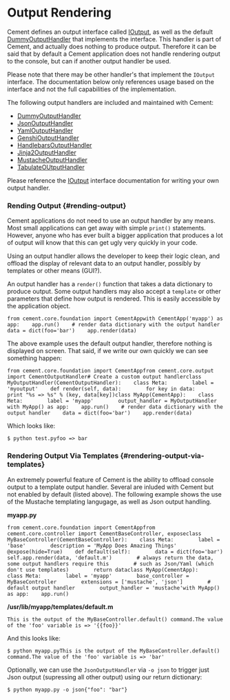 # Output Rendering



Cement defines an output interface called [IOutput](https://docs.builtoncement.com/%7B%7B%20version%20%7D%7D/api/core/output.html#cement.core.output.IOutput), as well as the default [DummyOutputHandler](https://docs.builtoncement.com/%7B%7B%20version%20%7D%7D/api/ext/ext_dummy.html) that implements the interface. This handler is part of Cement, and actually does nothing to produce output. Therefore it can be said that by default a Cement application does not handle rendering output to the console, but can if another output handler be used.

Please note that there may be other handler's that implement the `IOutput` interface. The documentation below only references usage based on the interface and not the full capabilities of the implementation.

The following output handlers are included and maintained with Cement:

* ​[DummyOutputHandler](https://docs.builtoncement.com/%7B%7B%20version%20%7D%7D/api/ext/ext_dummy.html)​
* ​[JsonOutputHandler](https://docs.builtoncement.com/%7B%7B%20version%20%7D%7D/api/ext/ext_json.html)​
* ​[YamlOutputHandler](https://docs.builtoncement.com/%7B%7B%20version%20%7D%7D/api/ext/ext_yaml.html)​
* ​[GenshiOutputHandler](https://docs.builtoncement.com/%7B%7B%20version%20%7D%7D/api/ext/ext_genshi.html)​
* ​[HandlebarsOutputHandler](https://docs.builtoncement.com/%7B%7B%20version%20%7D%7D/api/ext/ext_handlebars.html)​
* ​[Jinja2OutputHandler](https://docs.builtoncement.com/%7B%7B%20version%20%7D%7D/api/ext/ext_jinja2.html)​
* ​[MustacheOutputHandler](https://docs.builtoncement.com/%7B%7B%20version%20%7D%7D/api/ext/ext_mustache.html)​
* ​[TabulateOUtputHandler](https://docs.builtoncement.com/%7B%7B%20version%20%7D%7D/api/ext/ext_tabulate.html)​

Please reference the [IOutput](https://docs.builtoncement.com/%7B%7B%20version%20%7D%7D/api/core/output.html#cement.core.output.IOutput) interface documentation for writing your own output handler.

### Rending Output {#rending-output}

Cement applications do not need to use an output handler by any means. Most small applications can get away with simple `print()` statements. However, anyone who has ever built a bigger application that produces a lot of output will know that this can get ugly very quickly in your code.

Using an output handler allows the developer to keep their logic clean, and offload the display of relevant data to an output handler, possibly by templates or other means \(GUI?\).

An output handler has a `render()` function that takes a data dictionary to produce output. Some output handlers may also accept a `template` or other parameters that define how output is rendered. This is easily accessible by the application object.

```text
from cement.core.foundation import CementApp​with CementApp('myapp') as app:    app.run()​    # render data dictionary with the output handler    data = dict(foo='bar')    app.render(data)
```

The above example uses the default output handler, therefore nothing is displayed on screen. That said, if we write our own quickly we can see something happen:

```text
from cement.core.foundation import CementAppfrom cement.core.output import CementOutputHandler​# Create a custom output handlerclass MyOutputHandler(CementOutputHandler):    class Meta:        label = 'myoutput'​    def render(self, data):        for key in data:            print "%s => %s" % (key, data[key])​​class MyApp(CementApp):    class Meta:        label = 'myapp'        output_handler = MyOutputHandler​​with MyApp() as app:    app.run()​    # render data dictionary with the output handler    data = dict(foo='bar')    app.render(data)
```

Which looks like:

```text
$ python test.pyfoo => bar
```

### Rendering Output Via Templates {#rendering-output-via-templates}

An extremely powerful feature of Cement is the ability to offload console output to a template output handler. Several are inluded with Cement but not enabled by default \(listed above\). The following example shows the use of the Mustache templating langugage, as well as Json output handling.

**myapp.py**

```text
from cement.core.foundation import CementAppfrom cement.core.controller import CementBaseController, expose​​class MyBaseController(CementBaseController):    class Meta:        label = 'base'        description = 'MyApp Does Amazing Things'​    @expose(hide=True)    def default(self):        data = dict(foo='bar')        self.app.render(data, 'default.m')​        # always return the data, some output handlers require this        # such as Json/Yaml (which don't use templates)        return data​​class MyApp(CementApp):    class Meta:        label = 'myapp'        base_controller = MyBaseController        extensions = ['mustache', 'json']​        # default output handler        output_handler = 'mustache'​​with MyApp() as app:    app.run()
```

**/usr/lib/myapp/templates/default.m**

```text
This is the output of the MyBaseController.default() command.​The value of the 'foo' variable is => '{{foo}}'
```

And this looks like:

```text
$ python myapp.py​This is the output of the MyBaseController.default() command.​The value of the 'foo' variable is => 'bar'
```

Optionally, we can use the `JsonOutputHandler` via `-o json` to trigger just Json output \(supressing all other output\) using our return dictionary:

```text
$ python myapp.py -o json{"foo": "bar"}
```

